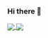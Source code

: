### Hi there 👋

<!--
**AndyTaylorTweet/AndyTaylorTweet** is a ✨ _special_ ✨ repository because its `README.md` (this file) appears on your GitHub profile.

Here are some ideas to get you started:

- 🔭 I’m currently working on ...
- 🌱 I’m currently learning ...
- 👯 I’m looking to collaborate on ...
- 🤔 I’m looking for help with ...
- 💬 Ask me about ...
- 📫 How to reach me: ...
- 😄 Pronouns: ...
- ⚡ Fun fact: ...
-->

<a href="https://github.com/frakman1">
  <img align="center" src="https://github-readme-stats.vercel.app/api?username=AndyTaylorTweet&show_icons=true&theme=blue-green" />
</a>
<a href="https://github.com/frakman1">
  <img align="center" src="https://github-readme-stats.vercel.app/api/top-langs/?username=AndyTaylorTweet&theme=blue-green&layout=compact" />
</a>

